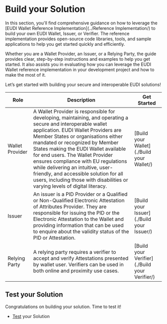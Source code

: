 # Build your Solution

In this section, you'll find comprehensive guidance on how to leverage the [EUDI Wallet Reference Implementation](../Reference Implementation/) to build your own EUDI Wallet, Issuer, or Verifier. The reference implementation provides open-source code libraries, tools, and sample applications to help you get started quickly and efficiently.

Whether you are a Wallet Provider, an Issuer, or a Relying Party, the guide provides clear, step-by-step instructions and examples to help you get started. It also assists you in evaluating how you can leverage the EUDI Wallet reference implementation in your development project and how to make the most of it.

Let’s get started with building your secure and interoperable EUDI solutions!

| Role    | Description | Get Started |
| -------- | ------- |------- |
| Wallet Provider | A Wallet Provider is responsible for developing, maintaining, and operating a secure and interoperable wallet application. EUDI Wallet Providers are Member States or organisations either mandated or recognized by Member States making the EUDI Wallet available for end users. The Wallet Provider ensures compliance with EU regulations while delivering an intuitive, user-friendly, and accessible solution for all users, including those with disabilities or varying levels of digital literacy. |[Build your Wallet](./Build your Wallet/)|
| Issuer |   An issuer is a PID Provider or a Qualified or Non-Qualified Electronic Attestation of Attributes Provider. They are responsible for issuing the PID or the Electronic Attestation to the Wallet and providing information that can be used to enquire about the validity status of the PID or Attestation. | [Build your Issuer](./Build your Issuer/) |
| Relying Party  | A relying party requires a verifier to accept and verify Attestations presented by wallet user. Verifiers can be used in both online and proximity use cases.|[Build your Verifier](./Build your Verifier/) |

## Test your Solution

Congratulations on building your solution. Time to test it!

- [Test](../Test/) your Solution
